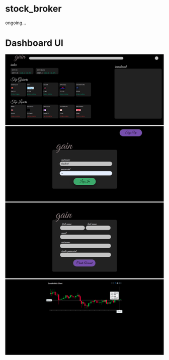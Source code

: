 # stock_broker

ongoing...

# Dashboard UI

![dashboard](dashboard_ui.png)
![login](login_ui.png)
![signup](signup_ui.png)
![detail](candlestick_chart.png)
